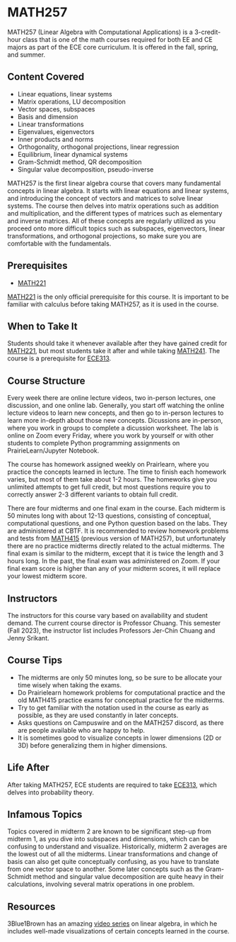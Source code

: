 # MATH257

MATH257 (Linear Algebra with Computational Applications) is a 3-credit-hour class that is one of the math courses required for both EE and CE majors as part of the ECE core curriculum. It is offered in the fall, spring, and summer.

## Content Covered

- Linear equations, linear systems
- Matrix operations, LU decomposition
- Vector spaces, subspaces
- Basis and dimension
- Linear transformations
- Eigenvalues, eigenvectors
- Inner products and norms
- Orthogonality, orthogonal projections, linear regression
- Equilibrium, linear dynamical systems
- Gram-Schmidt method, QR decomposition
- Singular value decomposition, pseudo-inverse

MATH257 is the first linear algebra course that covers many fundamental concepts in linear algebra. It starts with linear equations and linear systems, and introducing the concept of vectors and matrices to solve linear systems. The course then delves into matrix operations such as addition and multiplication, and the different types of matrices such as elementary and inverse matrices. All of these concepts are regularly utilized as you proceed onto more difficult topics such as subspaces, eigenvectors, linear transformations, and orthogonal projections, so make sure you are comfortable with the fundamentals.

## Prerequisites
 - [MATH221](MATH221.md) 
 
[MATH221](MATH221.md) is the only official prerequisite for this course. It is important to be familiar with calculus before taking MATH257, as it is used in the course.


## When to Take It

Students should take it whenever available after they have gained credit for [MATH221](MATH221.md), but most students take it after and while taking [MATH241](MATH241.md). The course is a prerequisite for [ECE313](../ECE%20Course%20Offerings/ECE313.md). 

## Course Structure
Every week there are online lecture videos, two in-person lectures, one discussion, and one online lab. Generally, you start off watching the online lecture videos to learn new concepts, and then go to in-person lectures to learn more in-depth about those new concepts. Dicussions are in-person, where you work in groups to complete a dicussion worksheet. The lab is online on Zoom every Friday, where you work by yourself or with other students to complete Python programming assignments on PrairieLearn/Jupyter Notebook. 

The course has homework assigned weekly on Prairlearn, where you practice the concepts learned in lecture. The time to finish each homework varies, but most of them take about 1-2 hours. The homeworks give you unlimited attempts to get full credit, but most questions require you to correctly answer 2-3 different variants to obtain full credit. 

There are four midterms and one final exam in the course. Each midterm is 50 minutes long with about 12-13 questions, consisting of conceptual, computational questions, and one Python question based on the labs. They are administered at CBTF. It is recommended to review homework problems and tests from [MATH415](MATH415.md) (previous version of MATH257), but unfortunately there are no practice midterms directly related to the actual midterms. The final exam is similar to the midterm, except that it is twice the length and 3 hours long. In the past, the final exam was administered on Zoom. If your final exam score is higher than any of your midterm scores, it will replace your lowest midterm score.

## Instructors
The instructors for this course vary based on availability and student demand. The current course director is Professor Chuang. This semester (Fall 2023), the instructor list includes Professors Jer-Chin Chuang and Jenny Srikant.

## Course Tips
 - The midterms are only 50 minutes long, so be sure to be allocate your time wisely when taking the exams.
 - Do Prairielearn homework problems for computational practice and the old MATH415 practice exams for conceptual practice for the midterms.
 - Try to get familiar with the notation used in the course as early as possible, as they are used constantly in later concepts.
 - Asks questions on Campuswire and on the MATH257 discord, as there are people available who are happy to help.
 - It is sometimes good to visualize concepts in lower dimensions (2D or 3D) before generalizing them in higher dimensions.

## Life After
After taking MATH257, ECE students are required to take [ECE313](../ECE%20Course%20Offerings/ECE313.md), which delves into probability theory. 

## Infamous Topics
Topics covered in midterm 2 are known to be significant step-up from midterm 1, as you dive into subspaces and dimensions, which can be confusing to understand and visualize. Historically, midterm 2 averages are the lowest out of all the midterms. Linear transformations and change of basis can also get quite conceptually confusing, as you have to translate from one vector space to another. Some later concepts such as the Gram-Schmidt method and singular value decomposition are quite heavy in their calculations, involving several matrix operations in one problem.

## Resources
3Blue1Brown has an amazing [video series](https://www.youtube.com/watch?v=fNk_zzaMoSs&list=PLZHQObOWTQDPD3MizzM2xVFitgF8hE_ab) on linear algebra, in which he includes well-made visualizations of certain concepts learned in the course.